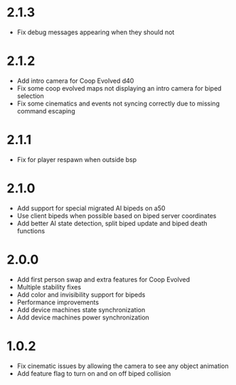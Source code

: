 # 2.1.3
- Fix debug messages appearing when they should not

# 2.1.2
- Add intro camera for Coop Evolved d40
- Fix some coop evolved maps not displaying an intro camera for biped selection
- Fix some cinematics and events not syncing correctly due to missing command escaping

# 2.1.1
- Fix for player respawn when outside bsp

# 2.1.0
- Add support for special migrated AI bipeds on a50
- Use client bipeds when possible based on biped server coordinates
- Add better AI state detection, split biped update and biped death functions

# 2.0.0
- Add first person swap and extra features for Coop Evolved
- Multiple stability fixes
- Add color and invisibility support for bipeds
- Performance improvements
- Add device machines state synchronization
- Add device machines power synchronization

# 1.0.2
- Fix cinematic issues by allowing the camera to see any object animation
- Add feature flag to turn on and on off biped collision